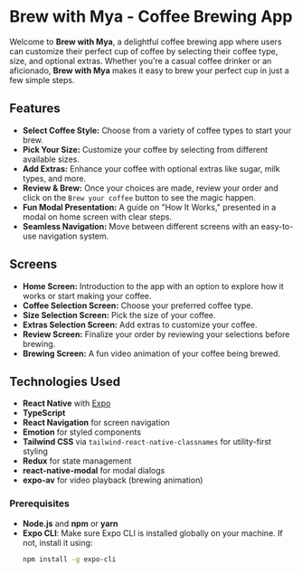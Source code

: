 # Brew with Mya - Coffee Brewing App

Welcome to **Brew with Mya**, a delightful coffee brewing app where users can customize their perfect cup of coffee by selecting their coffee type, size, and optional extras. Whether you're a casual coffee drinker or an aficionado, **Brew with Mya** makes it easy to brew your perfect cup in just a few simple steps.

## Features

- **Select Coffee Style:** Choose from a variety of coffee types to start your brew.
- **Pick Your Size:** Customize your coffee by selecting from different available sizes.
- **Add Extras:** Enhance your coffee with optional extras like sugar, milk types, and more.
- **Review & Brew:** Once your choices are made, review your order and click on the `Brew your coffee` button to see the magic happen.
- **Fun Modal Presentation:** A guide on "How It Works," presented in a modal  on home screen with clear steps.
- **Seamless Navigation:** Move between different screens with an easy-to-use navigation system.

## Screens

- **Home Screen:** Introduction to the app with an option to explore how it works or start making your coffee.
- **Coffee Selection Screen:** Choose your preferred coffee type.
- **Size Selection Screen:** Pick the size of your coffee.
- **Extras Selection Screen:** Add extras to customize your coffee.
- **Review Screen:** Finalize your order by reviewing your selections before brewing.
- **Brewing Screen:** A fun video animation of your coffee being brewed.

## Technologies Used

- **React Native** with [Expo](https://expo.dev/)
- **TypeScript**
- **React Navigation** for screen navigation
- **Emotion** for styled components
- **Tailwind CSS** via `tailwind-react-native-classnames` for utility-first styling
- **Redux** for state management
- **react-native-modal** for modal dialogs
- **expo-av** for video playback (brewing animation)



### Prerequisites

- **Node.js** and **npm** or **yarn**
- **Expo CLI**: Make sure Expo CLI is installed globally on your machine. If not, install it using:
  ```bash
  npm install -g expo-cli
